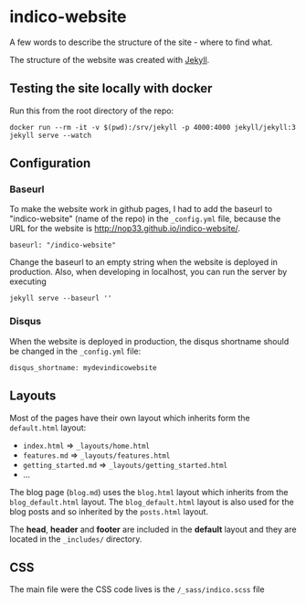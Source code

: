 indico-website
==============
A few words to describe the structure of the site - where to find what.

The structure of the website was created with [Jekyll](http://jekyllrb.com).

## Testing the site locally with docker

Run this from the root directory of the repo:

```
docker run --rm -it -v $(pwd):/srv/jekyll -p 4000:4000 jekyll/jekyll:3 jekyll serve --watch
```

## Configuration

### Baseurl
To make the website work in github pages, I had to add the baseurl to "indico-website" (name of the repo) in the `_config.yml` file, because the URL for the website is http://nop33.github.io/indico-website/.
```
baseurl: "/indico-website"
```
Change the baseurl to an empty string when the website is deployed in production. Also, when developing in localhost, you can run the server by executing
```
jekyll serve --baseurl ''
```
### Disqus
When the website is deployed in production, the disqus shortname should be changed in the `_config.yml` file:
```
disqus_shortname: mydevindicowebsite
```

## Layouts
Most of the pages have their own layout which inherits form the `default.html` layout:
* `index.html` => `_layouts/home.html`
* `features.md` => `_layouts/features.html`
* `getting_started.md` => `_layouts/getting_started.html`
* ...

The blog page (`blog.md`) uses the `blog.html` layout which inherits from the `blog_default.html` layout. The `blog_default.html` layout is also used for the blog posts and so inherited by the `posts.html` layout.

The **head**, **header** and **footer** are included in the **default** layout and they are located in the `_includes/` directory.

## CSS
The main file were the CSS code lives is the `/_sass/indico.scss` file
